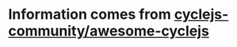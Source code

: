 # Information comes from [cyclejs-community/awesome-cyclejs](https://github.com/cyclejs-community/awesome-cyclejs)

